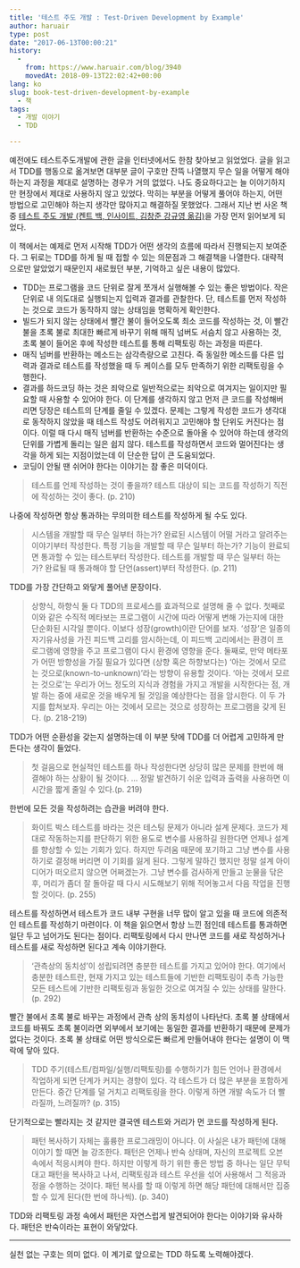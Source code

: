 ```yaml
---
title: '테스트 주도 개발 : Test-Driven Development by Example'
author: haruair
type: post
date: "2017-06-13T00:00:21"
history:
  - 
    from: https://www.haruair.com/blog/3940
    movedAt: 2018-09-13T22:02:42+00:00
lang: ko
slug: book-test-driven-development-by-example
  - 책
tags:
  - 개발 이야기
  - TDD

---
```

예전에도 테스트주도개발에 관한 글을 인터넷에서도 한참 찾아보고 읽었었다. 글을 읽고서 TDD를 행동으로 옮겨보면 대부분 글이 구호만 잔뜩 나열했지 무슨 일을 어떻게 해야 하는지 과정을 제대로 설명하는 경우가 거의 없었다. 나도 중요하다고는 늘 이야기하지만 현장에서 제대로 사용하지 않고 있었다. 막히는 부분을 어떻게 풀어야 하는지, 어떤 방법으로 고민해야 하는지 생각만 많아지고 해결하질 못했었다. 그래서 지난 번 사온 책 중 [테스트 주도 개발 (켄트 백, 인사이트, 김창준 강규영 옮김)][1]을 가장 먼저 읽어보게 되었다.

이 책에서는 예제로 먼저 시작해 TDD가 어떤 생각의 흐름에 따라서 진행되는지 보여준다. 그 뒤로는 TDD를 하게 될 때 접할 수 있는 의문점과 그 해결책을 나열한다. 대략적으로만 알았었기 때문인지 새로웠던 부분, 기억하고 싶은 내용이 많았다.

  * TDD는 프로그램을 코드 단위로 잘게 쪼개서 실행해볼 수 있는 좋은 방법이다. 작은 단위로 내 의도대로 실행되는지 입력과 결과를 관찰한다. 단, 테스트를 먼저 작성하는 것으로 코드가 동작하지 않는 상태임을 명확하게 확인한다.
  * 빌드가 되지 않는 상태에서 빨간 불이 들어오도록 최소 코드를 작성하는 것, 이 빨간 불을 초록 불로 최대한 빠르게 바꾸기 위해 매직 넘버도 서슴치 않고 사용하는 것, 초록 불이 들어온 후에 작성한 테스트를 통해 리팩토링 하는 과정을 따른다.
  * 매직 넘버를 반환하는 메소드는 삼각측량으로 고친다. 즉 동일한 메소드를 다른 입력과 결과로 테스트를 작성했을 때 두 케이스를 모두 만족하기 위한 리팩토링을 수행한다.
  * 결과를 하드코딩 하는 것은 죄악으로 일반적으로는 죄악으로 여겨지는 일이지만 필요할 때 사용할 수 있어야 한다. 이 단계를 생각하지 않고 먼저 큰 코드를 작성해버리면 당장은 테스트의 단계를 줄일 수 있겠다. 문제는 그렇게 작성한 코드가 생각대로 동작하지 않았을 때 테스트 작성도 어려워지고 고민해야 할 단위도 커진다는 점이다. 이럴 때 다시 매직 넘버를 반환하는 수준으로 돌아올 수 있어야 하는데 생각의 단위를 가볍게 돌리는 일은 쉽지 않다. 테스트를 작성하면서 코드와 멀어진다는 생각을 하게 되는 지점이었는데 이 단순한 답이 큰 도움되었다.
  * 코딩이 안될 땐 쉬어야 한다는 이야기는 참 좋은 미덕이다.

> 테스트를 언제 작성하는 것이 좋을까? 테스트 대상이 되는 코드를 작성하기 직전에 작성하는 것이 좋다. (p. 210) 

나중에 작성하면 항상 통과하는 무의미한 테스트를 작성하게 될 수도 있다.

> 시스템을 개발할 때 무슨 일부터 하는가? 완료된 시스템이 어떨 거라고 알려주는 이야기부터 작성한다. 특정 기능을 개발할 때 무슨 일부터 하는가? 기능이 완료되면 통과할 수 있는 테스트부터 작성한다. 테스트를 개발할 때 무슨 일부터 하는가? 완료될 때 통과해야 할 단언(assert)부터 작성한다. (p. 211) 

TDD를 가장 간단하고 와닿게 풀어낸 문장이다.

> 상향식, 하향식 둘 다 TDD의 프로세스를 효과적으로 설명해 줄 수 없다. 첫째로 이와 같은 수직적 메타보는 프로그램이 시간에 따라 어떻게 변해 가는지에 대한 단순화된 시각일 뿐이다. 이보다 성장(growth)이란 단어를 보자. &#8216;성장&#8217;은 일종의 자기유사성을 가진 피드백 고리를 암시하는데, 이 피드백 고리에서는 환경이 프로그램에 영향을 주고 프로그램이 다시 환경에 영향을 준다. 둘째로, 만약 메타포가 어떤 방향성을 가질 필요가 있다면 (상향 혹은 하향보다는) &#8216;아는 것에서 모르는 것으로(known-to-unknown)&#8217;라는 방향이 유용할 것이다. &#8216;아는 것에서 모르는 것으로&#8217;는 우리가 어느 정도의 지식과 경험을 가지고 개발을 시작한다는 점, 개발 하는 중에 새로운 것을 배우게 될 것임을 예상한다는 점을 암시한다. 이 두 가지를 합쳐보자. 우리는 아는 것에서 모르는 것으로 성장하는 프로그램을 갖게 된다. (p. 218-219) 

TDD가 어떤 순환성을 갖는지 설명하는데 이 부분 탓에 TDD를 더 어렵게 고민하게 만든다는 생각이 들었다.

> 첫 걸음으로 현실적인 테스트를 하나 작성한다면 상당히 많은 문제를 한번에 해결해야 하는 상황이 될 것이다. &#8230; 정말 발견하기 쉬운 입력과 출력을 사용하면 이 시간을 짧게 줄일 수 있다.(p. 219) 

한번에 모든 것을 작성하려는 습관을 버려야 한다.

> 화이트 박스 테스트를 바라는 것은 테스팅 문제가 아니라 설계 문제다. 코드가 제대로 작동하는지를 판단하기 위한 용도로 변수를 사용하길 원한다면 언제나 설계를 향상할 수 있는 기회가 있다. 하지만 두려움 때문에 포기하고 그냥 변수를 사용하기로 결정해 버리면 이 기회를 잃게 된다. 그렇게 말하긴 했지만 정말 설계 아이디어가 떠오르지 않으면 어쩌겠는가. 그냥 변수를 검사하게 만들고 눈물을 닦은 후, 머리가 좀더 잘 돌아갈 때 다시 시도해보기 위해 적어놓고서 다음 작업을 진행할 것이다. (p. 255) 

테스트를 작성하면서 테스트가 코드 내부 구현을 너무 많이 알고 있을 때 코드에 의존적인 테스트를 작성하기 마련이다. 이 책을 읽으면서 항상 느낀 점인데 테스트를 통과하면 일단 두고 넘어가도 된다는 점이다. 리팩토링에서 다시 만나면 코드를 새로 작성하거나 테스트를 새로 작성하면 된다고 계속 이야기한다.

> &#8216;관측상의 동치성&#8217;이 성립되려면 충분한 테스트를 가지고 있어야 한다. 여기에서 충분한 테스트란, 현재 가지고 있는 테스트들에 기반한 리팩토링이 추측 가능한 모든 테스트에 기반한 리팩토링과 동일한 것으로 여겨질 수 있는 상태를 말한다. (p. 292) 

빨간 불에서 초록 불로 바꾸는 과정에서 관측 상의 동치성이 나타난다. 초록 불 상태에서 코드를 바꿔도 초록 불이라면 외부에서 보기에는 동일한 결과를 반환하기 때문에 문제가 없다는 것이다. 초록 불 상태로 어떤 방식으로든 빠르게 만들어내야 한다는 설명이 이 맥락에 닿아 있다.

> TDD 주기(테스트/컴파일/실행/리팩토링)를 수행하기가 힘든 언어나 환경에서 작업하게 되면 단계가 커지는 경향이 있다. 각 테스트가 더 많은 부분을 포함하게 만든다. 중간 단계를 덜 거치고 리팩토링을 한다. 이렇게 하면 개발 속도가 더 빨라질까, 느려질까? (p. 315) 

단기적으로는 빨라지는 것 같지만 결국엔 테스트와 거리가 먼 코드를 작성하게 된다.

> 패턴 복사하기 자체는 훌륭한 프로그래밍이 아니다. 이 사실은 내가 패턴에 대해 이야기 할 때면 늘 강조한다. 패턴은 언제나 반숙 상태며, 자신의 프로젝트 오븐 속에서 적응시켜야 한다. 하지만 이렇게 하기 위한 좋은 방법 중 하나는 일단 무턱대고 패턴을 복사하고 나서, 리팩토링과 테스트 우선을 섞어 사용해서 그 적응과정을 수행하는 것이다. 패턴 복사를 할 때 이렇게 하면 해당 패턴에 대해서만 집중할 수 있게 된다(한 번에 하나씩). (p. 340) 

TDD와 리팩토링 과정 속에서 패턴은 자연스럽게 발견되어야 한다는 이야기와 유사하다. 패턴은 반숙이라는 표현이 와닿았다.

* * *

실천 없는 구호는 의미 없다. 이 계기로 앞으로는 TDD 하도록 노력해야겠다.

 [1]: http://www.insightbook.co.kr/%EB%8F%84%EC%84%9C-%EB%AA%A9%EB%A1%9D/ppp-%EC%8B%9C%EB%A6%AC%EC%A6%88/%ED%85%8C%EC%8A%A4%ED%8A%B8-%EC%A3%BC%EB%8F%84-%EA%B0%9C%EB%B0%9C